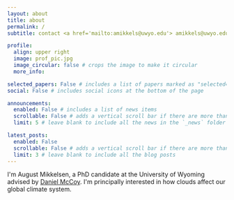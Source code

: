 ```yaml
---
layout: about
title: about
permalink: /
subtitle: contact <a href='mailto:amikkels@uwyo.edu'> amikkels@uwyo.edu </a>

profile:
  align: upper right
  image: prof_pic.jpg
  image_circular: false # crops the image to make it circular
  more_info: 

selected_papers: False # includes a list of papers marked as "selected={true}"
social: False # includes social icons at the bottom of the page

announcements:
  enabled: False # includes a list of news items
  scrollable: False # adds a vertical scroll bar if there are more than 3 news items
  limit: 5 # leave blank to include all the news in the `_news` folder

latest_posts:
  enabled: False
  scrollable: False # adds a vertical scroll bar if there are more than 3 new posts items
  limit: 3 # leave blank to include all the blog posts
---
```


I'm August Mikkelsen, a PhD candidate at the University of Wyoming advised by <a href='https://mccoy.pt/'>Daniel McCoy</a>. I'm principally interested in how clouds affect our global climate system.


